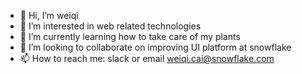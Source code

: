 - 👋 Hi, I’m weiqi
- 👀 I’m interested in web related technologies
- 🌱 I’m currently learning how to take care of my plants
- 💞️ I’m looking to collaborate on improving UI platform at snowflake
- 📫 How to reach me: slack or email weiqi.cai@snowflake.com

<!---
vicai-snow/vicai-snow is a ✨ special ✨ repository because its `README.md` (this file) appears on your GitHub profile.
You can click the Preview link to take a look at your changes.
--->
